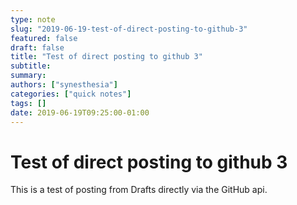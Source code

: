```yaml
---
type: note
slug: "2019-06-19-test-of-direct-posting-to-github-3"
featured: false
draft: false
title: "Test of direct posting to github 3"
subtitle: 
summary: 
authors: ["synesthesia"]
categories: ["quick notes"]
tags: []
date: 2019-06-19T09:25:00-01:00
---
```


# Test of direct posting to github 3

This is a test of posting from Drafts directly via the GitHub api.

